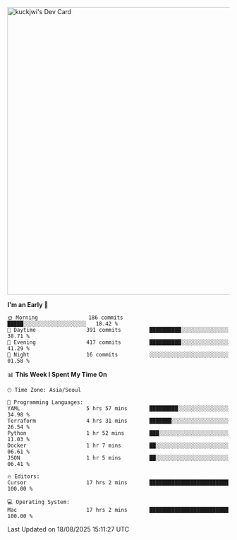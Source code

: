 <a href="https://app.daily.dev/kuckhwancho"><img src="https://api.daily.dev/devcards/v2/efef39c8028947428b3c0b486b9cd9b6.png?r=iz2&type=wide" width="652" alt="kuckjwi's Dev Card"/></a>

<!--START_SECTION:waka-->
**I'm an Early 🐤** 

```text
🌞 Morning                186 commits         █████░░░░░░░░░░░░░░░░░░░░   18.42 % 
🌆 Daytime                391 commits         ██████████░░░░░░░░░░░░░░░   38.71 % 
🌃 Evening                417 commits         ██████████░░░░░░░░░░░░░░░   41.29 % 
🌙 Night                  16 commits          ░░░░░░░░░░░░░░░░░░░░░░░░░   01.58 % 
```


📊 **This Week I Spent My Time On** 

```text
🕑︎ Time Zone: Asia/Seoul

💬 Programming Languages: 
YAML                     5 hrs 57 mins       █████████░░░░░░░░░░░░░░░░   34.98 % 
Terraform                4 hrs 31 mins       ███████░░░░░░░░░░░░░░░░░░   26.54 % 
Python                   1 hr 52 mins        ███░░░░░░░░░░░░░░░░░░░░░░   11.03 % 
Docker                   1 hr 7 mins         ██░░░░░░░░░░░░░░░░░░░░░░░   06.61 % 
JSON                     1 hr 5 mins         ██░░░░░░░░░░░░░░░░░░░░░░░   06.41 % 

🔥 Editors: 
Cursor                   17 hrs 2 mins       █████████████████████████   100.00 % 

💻 Operating System: 
Mac                      17 hrs 2 mins       █████████████████████████   100.00 % 
```


 Last Updated on 18/08/2025 15:11:27 UTC
<!--END_SECTION:waka-->
